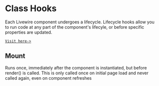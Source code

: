 
# Class Hooks

Each Livewire component undergoes a lifecycle. Lifecycle hooks allow you to run code at any part of the component's lifecyle, or before specific properties are updated.

[`Visit here->`](https://laravel-livewire.com/docs/2.x/lifecycle-hooks)


## Mount

Runs once, immediately after the component is instantiated, but before render() is called. This is only called once on initial page load and never called again, even on component refreshes